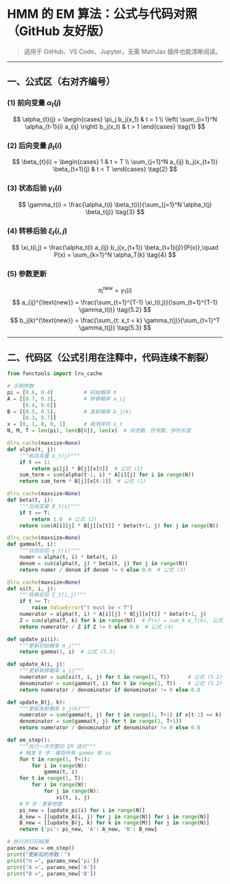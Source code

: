 # HMM 的 EM 算法：公式与代码对照（GitHub 友好版）

> 适用于 GitHub、VS Code、Jupyter，无需 MathJax 插件也能清晰阅读。

---

## 一、公式区（右对齐编号）

### (1) 前向变量 $\alpha_t(j)$

$$
\alpha_{t}(j) = 
\begin{cases}
\pi_j b_j(x_1) & t = 1 \\
\left( \sum_{i=1}^N \alpha_{t-1}(i) a_{ij} \right) b_j(x_t) & t > 1
\end{cases}
\tag{1}
$$

### (2) 后向变量 $\beta_t(i)$

$$
\beta_{t}(i) = 
\begin{cases}
1 & t = T \\
\sum_{j=1}^N a_{ij} b_j(x_{t+1}) \beta_{t+1}(j) & t < T
\end{cases}
\tag{2}
$$

### (3) 状态后验 $\gamma_t(i)$

$$
\gamma_t(i) = \frac{\alpha_t(i) \beta_t(i)}{\sum_{j=1}^N \alpha_t(j) \beta_t(j)}
\tag{3}
$$

### (4) 转移后验 $\xi_t(i,j)$

$$
\xi_t(i,j) = \frac{\alpha_t(i) a_{ij} b_j(x_{t+1}) \beta_{t+1}(j)}{P(x)},\quad P(x) = \sum_{k=1}^N \alpha_T(k)
\tag{4}
$$

### (5) 参数更新

$$
\pi_i^{\text{new}} = \gamma_1(i)
\tag{5.1}
$$
$$
a_{ij}^{\text{new}} = \frac{\sum_{t=1}^{T-1} \xi_t(i,j)}{\sum_{t=1}^{T-1} \gamma_t(i)}
\tag{5.2}
$$
$$
b_j(k)^{\text{new}} = \frac{\sum_{t: x_t = k} \gamma_t(j)}{\sum_{t=1}^T \gamma_t(j)}
\tag{5.3}
$$

---

## 二、代码区（公式引用在注释中，代码连续不割裂）

```python
from functools import lru_cache

# 示例参数
pi = [0.6, 0.4]          # 初始概率 π
A = [[0.7, 0.3],         # 转移概率 a_ij
     [0.4, 0.6]]
B = [[0.5, 0.5],         # 发射概率 b_j(k)
     [0.3, 0.7]]
x = [0, 1, 0, 0, 1]      # 观测序列 x_t
N, M, T = len(pi), len(B[0]), len(x)  # 状态数、符号数、序列长度

@lru_cache(maxsize=None)
def alpha(t, j):
    """前向变量 α_t(j)"""
    if t == 1:
        return pi[j] * B[j][x[0]]  # 公式 (1)
    sum_term = sum(alpha(t-1, i) * A[i][j] for i in range(N))
    return sum_term * B[j][x[t-1]]  # 公式 (1)

@lru_cache(maxsize=None)
def beta(t, i):
    """后向变量 β_t(i)"""
    if t == T:
        return 1.0  # 公式 (2)
    return sum(A[i][j] * B[j][x[t]] * beta(t+1, j) for j in range(N))  # 公式 (2)

@lru_cache(maxsize=None)
def gamma(t, i):
    """状态后验 γ_t(i)"""
    numer = alpha(t, i) * beta(t, i)
    denom = sum(alpha(t, j) * beta(t, j) for j in range(N))
    return numer / denom if denom != 0 else 0.0  # 公式 (3)

@lru_cache(maxsize=None)
def xi(t, i, j):
    """转移后验 ξ_t(i,j)"""
    if t >= T:
        raise ValueError("t must be < T")
    numerator = alpha(t, i) * A[i][j] * B[j][x[t]] * beta(t+1, j)
    Z = sum(alpha(T, k) for k in range(N))  # P(x) = sum_k α_T(k), 公式 (4)
    return numerator / Z if Z != 0 else 0.0  # 公式 (4)

def update_pi(i):
    """更新初始概率 π_i"""
    return gamma(1, i)  # 公式 (5.1)

def update_A(i, j):
    """更新转移概率 a_ij"""
    numerator = sum(xi(t, i, j) for t in range(1, T))      # 公式 (5.2)
    denominator = sum(gamma(t, i) for t in range(1, T))    # 公式 (5.2)
    return numerator / denominator if denominator != 0 else 0.0

def update_B(j, k):
    """更新发射概率 b_j(k)"""
    numerator = sum(gamma(t, j) for t in range(1, T+1) if x[t-1] == k)  # 公式 (5.3)
    denominator = sum(gamma(t, j) for t in range(1, T+1))                # 公式 (5.3)
    return numerator / denominator if denominator != 0 else 0.0

def em_step():
    """执行一次完整的 EM 迭代"""
    # 触发 E 步：缓存所有 gamma 和 xi
    for t in range(1, T+1):
        for i in range(N):
            gamma(t, i)
    for t in range(1, T):
        for i in range(N):
            for j in range(N):
                xi(t, i, j)
    # M 步：更新参数
    pi_new = [update_pi(i) for i in range(N)]                          # 公式 (5.1)
    A_new = [[update_A(i, j) for j in range(N)] for i in range(N)]     # 公式 (5.2)
    B_new = [[update_B(j, k) for k in range(M)] for j in range(N)]     # 公式 (5.3)
    return {'pi': pi_new, 'A': A_new, 'B': B_new}

# 执行并打印结果
params_new = em_step()
print("更新后的参数：")
print("π =", params_new['pi'])
print("A =", params_new['A'])
print("B =", params_new['B'])

